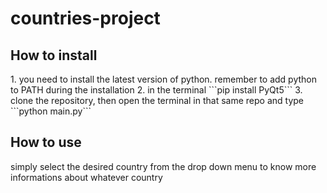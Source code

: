 # countries-project
<h2>How to install</h2>
1. you need to install the latest version of python. remember to add python to PATH during the installation
2. in the terminal 
```pip install PyQt5```
3. clone the repository, then open the terminal in that same repo and type ```python main.py```

<h2> How to use </h2>
simply select the desired country from the drop down menu to know more informations about whatever country
